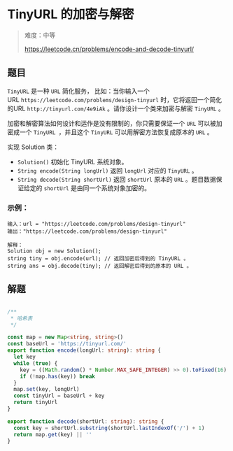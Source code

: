 # TinyURL 的加密与解密

> 难度：中等
>
> https://leetcode.cn/problems/encode-and-decode-tinyurl/

## 题目

`TinyURL` 是一种 `URL` 简化服务， 比如：当你输入一个 URL `https://leetcode.com/problems/design-tinyurl` 时，它将返回一个简化的URL `http://tinyurl.com/4e9iAk` 。请你设计一个类来加密与解密 `TinyURL` 。

加密和解密算法如何设计和运作是没有限制的，你只需要保证一个 `URL` 可以被加密成一个 `TinyURL `，并且这个 `TinyURL` 可以用解密方法恢复成原本的 `URL` 。

实现 Solution 类：

- `Solution()` 初始化 TinyURL 系统对象。
- `String encode(String longUrl)` 返回 `longUrl` 对应的 `TinyURL` 。
- `String decode(String shortUrl)` 返回 `shortUrl` 原本的 `URL` 。题目数据保证给定的 `shortUrl` 是由同一个系统对象加密的。
 

### 示例：

```
输入：url = "https://leetcode.com/problems/design-tinyurl"
输出："https://leetcode.com/problems/design-tinyurl"

解释：
Solution obj = new Solution();
string tiny = obj.encode(url); // 返回加密后得到的 TinyURL 。
string ans = obj.decode(tiny); // 返回解密后得到的原本的 URL 。
```

## 解题

```ts 

/**
 * 哈希表
 */

const map = new Map<string, string>()
const baseUrl = 'https://tinyurl.com/'
export function encode(longUrl: string): string {
  let key
  while (true) {
    key = ((Math.random() * Number.MAX_SAFE_INTEGER) >> 0).toFixed(16)
    if (!map.has(key)) break
  }
  map.set(key, longUrl)
  const tinyUrl = baseUrl + key
  return tinyUrl
}

export function decode(shortUrl: string): string {
  const key = shortUrl.substring(shortUrl.lastIndexOf('/') + 1)
  return map.get(key) || ''
}
```